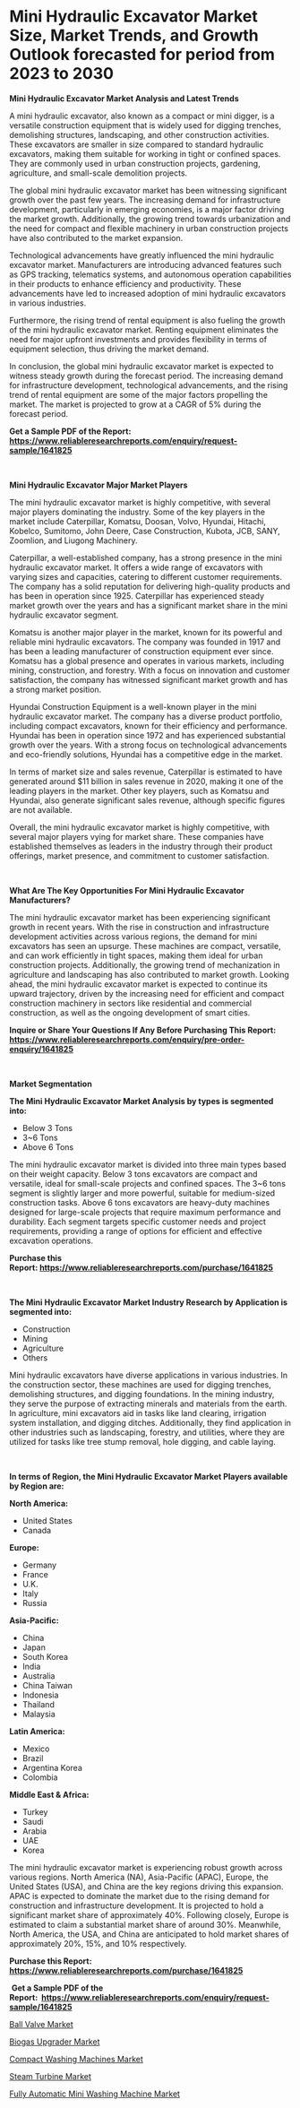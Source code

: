 <p><h1>Mini Hydraulic Excavator Market Size, Market Trends, and Growth Outlook forecasted for period from 2023 to 2030</h1></p><p><strong>Mini Hydraulic Excavator Market Analysis and Latest Trends</strong></p>
<p><p>A mini hydraulic excavator, also known as a compact or mini digger, is a versatile construction equipment that is widely used for digging trenches, demolishing structures, landscaping, and other construction activities. These excavators are smaller in size compared to standard hydraulic excavators, making them suitable for working in tight or confined spaces. They are commonly used in urban construction projects, gardening, agriculture, and small-scale demolition projects.</p><p>The global mini hydraulic excavator market has been witnessing significant growth over the past few years. The increasing demand for infrastructure development, particularly in emerging economies, is a major factor driving the market growth. Additionally, the growing trend towards urbanization and the need for compact and flexible machinery in urban construction projects have also contributed to the market expansion.</p><p>Technological advancements have greatly influenced the mini hydraulic excavator market. Manufacturers are introducing advanced features such as GPS tracking, telematics systems, and autonomous operation capabilities in their products to enhance efficiency and productivity. These advancements have led to increased adoption of mini hydraulic excavators in various industries.</p><p>Furthermore, the rising trend of rental equipment is also fueling the growth of the mini hydraulic excavator market. Renting equipment eliminates the need for major upfront investments and provides flexibility in terms of equipment selection, thus driving the market demand.</p><p>In conclusion, the global mini hydraulic excavator market is expected to witness steady growth during the forecast period. The increasing demand for infrastructure development, technological advancements, and the rising trend of rental equipment are some of the major factors propelling the market. The market is projected to grow at a CAGR of 5% during the forecast period.</p></p>
<p><strong>Get a Sample PDF of the Report:&nbsp; <a href="https://www.reliableresearchreports.com/enquiry/request-sample/1641825">https://www.reliableresearchreports.com/enquiry/request-sample/1641825</a></strong></p>
<p>&nbsp;</p>
<p><strong>Mini Hydraulic Excavator Major Market Players</strong></p>
<p><p>The mini hydraulic excavator market is highly competitive, with several major players dominating the industry. Some of the key players in the market include Caterpillar, Komatsu, Doosan, Volvo, Hyundai, Hitachi, Kobelco, Sumitomo, John Deere, Case Construction, Kubota, JCB, SANY, Zoomlion, and Liugong Machinery.</p><p>Caterpillar, a well-established company, has a strong presence in the mini hydraulic excavator market. It offers a wide range of excavators with varying sizes and capacities, catering to different customer requirements. The company has a solid reputation for delivering high-quality products and has been in operation since 1925. Caterpillar has experienced steady market growth over the years and has a significant market share in the mini hydraulic excavator segment.</p><p>Komatsu is another major player in the market, known for its powerful and reliable mini hydraulic excavators. The company was founded in 1917 and has been a leading manufacturer of construction equipment ever since. Komatsu has a global presence and operates in various markets, including mining, construction, and forestry. With a focus on innovation and customer satisfaction, the company has witnessed significant market growth and has a strong market position.</p><p>Hyundai Construction Equipment is a well-known player in the mini hydraulic excavator market. The company has a diverse product portfolio, including compact excavators, known for their efficiency and performance. Hyundai has been in operation since 1972 and has experienced substantial growth over the years. With a strong focus on technological advancements and eco-friendly solutions, Hyundai has a competitive edge in the market.</p><p>In terms of market size and sales revenue, Caterpillar is estimated to have generated around $11 billion in sales revenue in 2020, making it one of the leading players in the market. Other key players, such as Komatsu and Hyundai, also generate significant sales revenue, although specific figures are not available.</p><p>Overall, the mini hydraulic excavator market is highly competitive, with several major players vying for market share. These companies have established themselves as leaders in the industry through their product offerings, market presence, and commitment to customer satisfaction.</p></p>
<p>&nbsp;</p>
<p><strong>What Are The Key Opportunities For Mini Hydraulic Excavator Manufacturers?</strong></p>
<p><p>The mini hydraulic excavator market has been experiencing significant growth in recent years. With the rise in construction and infrastructure development activities across various regions, the demand for mini excavators has seen an upsurge. These machines are compact, versatile, and can work efficiently in tight spaces, making them ideal for urban construction projects. Additionally, the growing trend of mechanization in agriculture and landscaping has also contributed to market growth. Looking ahead, the mini hydraulic excavator market is expected to continue its upward trajectory, driven by the increasing need for efficient and compact construction machinery in sectors like residential and commercial construction, as well as the ongoing development of smart cities.</p></p>
<p><strong>Inquire or Share Your Questions If Any Before Purchasing This Report: <a href="https://www.reliableresearchreports.com/enquiry/pre-order-enquiry/1641825">https://www.reliableresearchreports.com/enquiry/pre-order-enquiry/1641825</a></strong></p>
<p>&nbsp;</p>
<p><strong>Market Segmentation</strong></p>
<p><strong>The Mini Hydraulic Excavator Market Analysis by types is segmented into:</strong></p>
<p><ul><li>Below 3 Tons</li><li>3~6 Tons</li><li>Above 6 Tons</li></ul></p>
<p><p>The mini hydraulic excavator market is divided into three main types based on their weight capacity. Below 3 tons excavators are compact and versatile, ideal for small-scale projects and confined spaces. The 3~6 tons segment is slightly larger and more powerful, suitable for medium-sized construction tasks. Above 6 tons excavators are heavy-duty machines designed for large-scale projects that require maximum performance and durability. Each segment targets specific customer needs and project requirements, providing a range of options for efficient and effective excavation operations.</p></p>
<p><strong>Purchase this Report:&nbsp;<a href="https://www.reliableresearchreports.com/purchase/1641825">https://www.reliableresearchreports.com/purchase/1641825</a></strong></p>
<p>&nbsp;</p>
<p><strong>The Mini Hydraulic Excavator Market Industry Research by Application is segmented into:</strong></p>
<p><ul><li>Construction</li><li>Mining</li><li>Agriculture</li><li>Others</li></ul></p>
<p><p>Mini hydraulic excavators have diverse applications in various industries. In the construction sector, these machines are used for digging trenches, demolishing structures, and digging foundations. In the mining industry, they serve the purpose of extracting minerals and materials from the earth. In agriculture, mini excavators aid in tasks like land clearing, irrigation system installation, and digging ditches. Additionally, they find application in other industries such as landscaping, forestry, and utilities, where they are utilized for tasks like tree stump removal, hole digging, and cable laying.</p></p>
<p>&nbsp;</p>
<p><strong>In terms of Region, the Mini Hydraulic Excavator Market Players available by Region are:</strong></p>
<p>
    <p> <strong> North America: </strong>
        <ul>
            <li>United States</li>
            <li>Canada</li>
        </ul>
        </p> 
    <p> <strong> Europe: </strong>
        <ul>
            <li>Germany</li>
            <li>France</li>
            <li>U.K.</li>
            <li>Italy</li>
            <li>Russia</li>
        </ul>
        </p> 
    <p> <strong> Asia-Pacific: </strong>
        <ul>
            <li>China</li>
            <li>Japan</li>
            <li>South Korea</li>
            <li>India</li>
            <li>Australia</li>
            <li>China Taiwan</li>
            <li>Indonesia</li>
            <li>Thailand</li>
            <li>Malaysia</li>
        </ul>
        </p> 
    <p> <strong> Latin America: </strong>
        <ul>
            <li>Mexico</li>
            <li>Brazil</li>
            <li>Argentina Korea</li>
            <li>Colombia</li>
        </ul>
        </p> 
    <p> <strong> Middle East & Africa: </strong>
        <ul>
            <li>Turkey</li>
            <li>Saudi</li>
            <li>Arabia</li>
            <li>UAE</li>
            <li>Korea</li>
        </ul>
    </p>
    </p>
<p><p>The mini hydraulic excavator market is experiencing robust growth across various regions. North America (NA), Asia-Pacific (APAC), Europe, the United States (USA), and China are the key regions driving this expansion. APAC is expected to dominate the market due to the rising demand for construction and infrastructure development. It is projected to hold a significant market share of approximately 40%. Following closely, Europe is estimated to claim a substantial market share of around 30%. Meanwhile, North America, the USA, and China are anticipated to hold market shares of approximately 20%, 15%, and 10% respectively.</p></p>
<p><strong>Purchase this Report: <a href="https://www.reliableresearchreports.com/purchase/1641825">https://www.reliableresearchreports.com/purchase/1641825</a></strong></p>
<p>&nbsp;<strong>Get a Sample PDF of the Report:&nbsp;&nbsp;<a href="https://www.reliableresearchreports.com/enquiry/request-sample/1641825">https://www.reliableresearchreports.com/enquiry/request-sample/1641825</a></strong></p>
<p><strong></strong></p>
<p><p><a href="https://medium.com/@dellkoepp/ball-valve-market-insight-market-trends-growth-forecasted-from-2023-to-2030-d4a7f0c431bf">Ball Valve Market</a></p><p><a href="https://www.linkedin.com/pulse/biogas-upgrader-market-size-growth-forecast-from-2023-rh34e/">Biogas Upgrader Market</a></p><p><a href="https://www.linkedin.com/pulse/compact-washing-machines-market-insights-players-forecast-c0cke/">Compact Washing Machines Market</a></p><p><a href="https://medium.com/@thadnader/steam-turbine-market-size-reveals-the-best-marketing-channels-in-global-industry-3e4bd6fcd7a6">Steam Turbine Market</a></p><p><a href="https://www.linkedin.com/pulse/decoding-fully-automatic-mini-washing-machine-market-deep-a6ive/">Fully Automatic Mini Washing Machine Market</a></p></p>